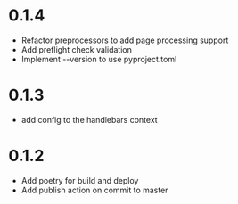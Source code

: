 0.1.4
===
- Refactor preprocessors to add page processing support
- Add preflight check validation
- Implement --version to use pyproject.toml

0.1.3
===
- add config to the handlebars context

0.1.2
===

- Add poetry for build and deploy
- Add publish action on commit to master
